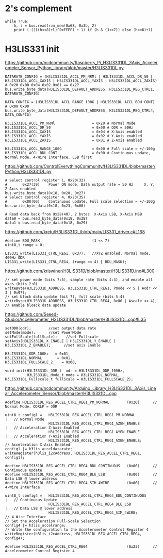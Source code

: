 # 2's complement

    while True: 
        h, l = bus.readfrom_mem(0x68, 0x3b, 2)
        print (-((((h<<8)+l)^0xFFFF) + 1) if (h & (1<<7)) else (h<<8)+l)


# H3LIS331 init

https://github.com/ncdcommunity/Raspberry_Pi_H3LIS331DL_3Axis_Accelerometer_Sensor_Python_library/blob/master/H3LIS331DL.py

    DATARATE_CONFIG = (H3LIS331DL_ACCL_PM_NRMl | H3LIS331DL_ACCL_DR_50 | H3LIS331DL_ACCL_XAXIS | H3LIS331DL_ACCL_YAXIS | H3LIS331DL_ACCL_ZAXIS)
    # 0x20 0x00 0x04 0x02 0x01 == 0x27
    bus.write_byte_data(H3LIS331DL_DEFAULT_ADDRESS, H3LIS331DL_REG_CTRL1, DATARATE_CONFIG)

    DATA_CONFIG = (H3LIS331DL_ACCL_RANGE_100G | H3LIS331DL_ACCL_BDU_CONT)
    # 0x00 0x00
    bus.write_byte_data(H3LIS331DL_DEFAULT_ADDRESS, H3LIS331DL_REG_CTRL4, DATA_CONFIG)

    H3LIS331DL_ACCL_PM_NRMl					= 0x20 # Normal Mode
    H3LIS331DL_ACCL_DR_50					= 0x00 # ODR = 50Hz
    H3LIS331DL_ACCL_XAXIS					= 0x04 # X-Axis enabled
    H3LIS331DL_ACCL_YAXIS					= 0x02 # Y-Axis enabled
    H3LIS331DL_ACCL_ZAXIS					= 0x01 # Z-Axis enabled

    H3LIS331DL_ACCL_RANGE_100G				= 0x00 # Full scale = +/-100g
    H3LIS331DL_ACCL_BDU_CONT				= 0x00 # Continuous update, Normal Mode, 4-Wire Interface, LSB first


https://github.com/ControlEverythingCommunity/H3LIS331DL/blob/master/Python/H3LIS331DL.py
    
    # Select control register 1, 0x20(32)
    #		0x27(39)	Power ON mode, Data output rate = 50 Hz		X, Y, Z-Axis enabled
    bus.write_byte_data(0x18, 0x20, 0x27)
    # Select control register 4, 0x23(35)
    #		0x00(00)	Continuous update, Full scale selection = +/-100g
    bus.write_byte_data(0x18, 0x23, 0x00)
    
    # Read data back from 0x28(40), 2 bytes  X-Axis LSB, X-Axis MSB
    data0 = bus.read_byte_data(0x18, 0x28)
    data1 = bus.read_byte_data(0x18, 0x29)


https://github.com/kretu/H3LIS331DL/blob/main/LIS331_driver.c#L168

    #define BDU_MASK						(1 << 7)
	uint8_t range = 0;

	LIS331_write(LIS331_CTRL_REG1, 0x37);	//XYZ enabled, Normal mode, 400Hz ODR
	LIS331_write(LIS331_CTRL_REG4, (range << 4) | BDU_MASK);


https://github.com/kriswiner/H3LIS331D/blob/master/H3LIS331D.ino#L300

    // set power mode (bits 7:5), sample rate (bits 4:3), and enable all axes (bits 2:0)
    writeByte(H3LIS331D_ADDRESS, H3LIS331D_CTRL_REG1, Pmode << 5 | Aodr << 3 | 0x07);
    // set block data update (bit 7), full scale (bits 5:4)
    writeByte(H3LIS331D_ADDRESS, H3LIS331D_CTRL_REG4, 0x80 | Ascale << 4); // enable bloack data update


https://github.com/Seeed-Studio/Accelerometer_H3LIS331DL/blob/master/H3LIS331DL.cpp#L35
    
    setODR(odr);        //set output data rate
    setMode(mode);      //set PowerMode
    setFullScale(fullScale);    //set Fullscale
    setAxis(H3LIS331DL_X_ENABLE | H3LIS331DL_Y_ENABLE |  H3LIS331DL_Z_ENABLE);      //set axis Enable

    H3LIS331DL_ODR_100Hz   = 0x01,
    H3LIS331DL_NORMAL       = 0x01,
    H3LIS331DL_FULLSCALE_2    = 0x00,

    void init(H3LIS331DL_ODR_t  odr = H3LIS331DL_ODR_100Hz,
              H3LIS331DL_Mode_t mode = H3LIS331DL_NORMAL, H3LIS331DL_Fullscale_t fullScale = H3LIS331DL_FULLSCALE_2);


https://github.com/ncdcommunity/Arduino_Library_H3LIS331DL_3Axis_Linear_Accelerometer_Sensor/blob/master/H3LIS331DL.cpp

    #define H3LIS331DL_REG_ACCEL_CTRL_REG1_PM_NORMAL        (0x20)      // Normal Mode, ODRLP = ODR

    uint8_t config1 =   H3LIS331DL_REG_ACCEL_CTRL_REG1_PM_NORMAL          |   // Normal Mode
                        H3LIS331DL_REG_ACCEL_CTRL_REG1_AZEN_ENABLE        |   // Acceleration Z-Axis Enabled
                        H3LIS331DL_REG_ACCEL_CTRL_REG1_AYEN_ENABLE        |   // Acceleration Y-Axis Enabled
                        H3LIS331DL_REG_ACCEL_CTRL_REG1_AXEN_ENABLE;           // Acceleration X-Axis Enabled
    config1 |= h3lis_acceldatarate;
    writeRegister(h3lis_i2cAddress, H3LIS331DL_REG_ACCEL_CTRL_REG1, config1);

    #define H3LIS331DL_REG_ACCEL_CTRL_REG4_BDU_CONTINUOUS   (0x00)      // Continuous Update
    #define H3LIS331DL_REG_ACCEL_CTRL_REG4_BLE_LSB          (0x00)      // Data LSB @ lower address
    #define H3LIS331DL_REG_ACCEL_CTRL_REG4_SIM_4WIRE        (0x00)      // 4-Wire Interface

    uint8_t config4 =   H3LIS331DL_REG_ACCEL_CTRL_REG4_BDU_CONTINUOUS     |   // Continuous Update
                        H3LIS331DL_REG_ACCEL_CTRL_REG4_BLE_LSB            |   // Data LSB @ lower address
                        H3LIS331DL_REG_ACCEL_CTRL_REG4_SIM_4WIRE;             // 4-Wire Interface
    // Set the Acceleration Full-Scale Selection
    config4 |= h3lis_accelrange;
    // Write the configuration to the Accelerometer Control Register 4
    writeRegister(h3lis_i2cAddress, H3LIS331DL_REG_ACCEL_CTRL_REG4, config4);

    #define H3LIS331DL_REG_ACCEL_CTRL_REG4                  (0x23)      // Accelerometer Control Register 4
